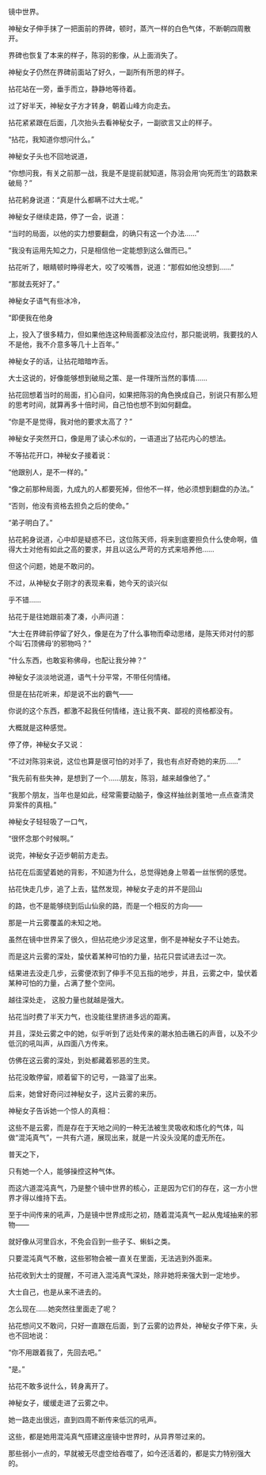 镜中世界。

神秘女子伸手抹了一把面前的界碑，顿时，蒸汽一样的白色气体，不断朝四周散开。

界碑也恢复了本来的样子，陈羽的影像，从上面消失了。

神秘女子仍然在界碑前面站了好久，一副所有所思的样子。

拈花站在一旁，垂手而立，静静地等待着。

过了好半天，神秘女子方才转身，朝着山峰方向走去。

拈花紧紧跟在后面，几次抬头去看神秘女子，一副欲言又止的样子。

“拈花，我知道你想问什么。”

神秘女子头也不回地说道，

“你想问我，有关之前那一战，我是不是提前就知道，陈羽会用‘向死而生’的路数来破局？”

拈花躬身说道：“真是什么都瞒不过大士呢。”

神秘女子继续走路，停了一会，说道：

“当时的局面，以他的实力想要翻盘，的确只有这一个办法……”

“我没有运用先知之力，只是相信他一定能想到这么做而已。”

拈花听了，眼睛顿时睁得老大，咬了咬嘴唇，说道：“那假如他没想到……”

“那就去死好了。”

神秘女子语气有些冰冷，

“即便我在他身

上，投入了很多精力，但如果他连这种局面都没法应付，那只能说明，我要找的人不是他，我不介意多等几十上百年。”

神秘女子的话，让拈花暗暗咋舌。

大士这说的，好像能够想到破局之策、是一件理所当然的事情……

拈花回想着当时的局面，扪心自问，如果把陈羽的角色换成自己，别说只有那么短的思考时间，就算再多十倍时间，自己怕也想不到如何翻盘。

“你是不是觉得，我对他的要求太高了？”

神秘女子突然开口，像是用了读心术似的，一语道出了拈花内心的想法。

不等拈花开口，神秘女子接着说：

“他跟别人，是不一样的。”

“像之前那种局面，九成九的人都要死掉，但他不一样，他必须想到翻盘的办法。”

“否则，他没有资格去担负之后的使命。”

“弟子明白了。”

拈花躬身说道，心中却是疑惑不已，这位陈天师，将来到底要担负什么使命啊，值得大士对他有如此之高的要求，并且以这么严苛的方式来培养他……

但这个问题，她是不敢问的。

不过，从神秘女子刚才的表现来看，她今天的谈兴似

乎不错……

拈花于是往她跟前凑了凑，小声问道：

“大士在界碑前停留了好久，像是在为了什么事物而牵动思绪，是陈天师对付的那个叫‘石顶佛母’的邪物吗？”

“什么东西，也敢妄称佛母，也配让我分神？”

神秘女子淡淡地说道，语气十分平常，不带任何情绪。

但是在拈花听来，却是说不出的霸气——

你说的这个东西，都激不起我任何情绪，连让我不爽、鄙视的资格都没有。

大概就是这种感觉。

停了停，神秘女子又说：

“不过对陈羽来说，这位也算是很可怕的对手了，我也有点好奇她的来历……”

“我先前有些失神，是想到了一个……朋友，陈羽，越来越像他了。”

“我那个朋友，当年也是如此，经常需要动脑子，像这样抽丝剥茧地一点点查清灵异案件的真相。”

神秘女子轻轻吸了一口气，

“很怀念那个时候啊。”

说完，神秘女子迈步朝前方走去。

拈花在后面望着她的背影，不知道为什么，总觉得她身上带着一丝怅惘的感觉。

拈花快走几步，追了上去，猛然发现，神秘女子走的并不是回山

的路，也不是能够绕到后山仙泉的路，而是一个相反的方向——

那是一片云雾覆盖的未知之地。

虽然在镜中世界呆了很久，但拈花绝少涉足这里，倒不是神秘女子不让她去。

而是这片云雾的深处，蛰伏着某种可怕的力量，拈花只尝试进去过一次。

结果进去没走几步，云雾便浓到了伸手不见五指的地步，并且，云雾之中，蛰伏着某种可怕的力量，占满了整个空间。

越往深处走， 这股力量也就越是强大。

拈花当时费了半天力气，也没能往里挤进多远的距离。

并且，深处云雾之中的她，似乎听到了远处传来的潮水拍击礁石的声音，以及不少低沉的吼叫声，从四面八方传来。

仿佛在这云雾的深处，到处都藏着邪恶的生灵。

拈花没敢停留，顺着留下的记号，一路溜了出来。

后来，她曾好奇问过神秘女子，这片云雾的来历。

神秘女子告诉她一个惊人的真相：

这些不是云雾，而是存在于天地之间的一种无法被生灵吸收和炼化的气体，叫做“混沌真气”，一共有六道，展现出来，就是一片没头没尾的虚无所在。

普天之下，

只有她一个人，能够操控这种气体。

而这六道混沌真气，乃是整个镜中世界的核心，正是因为它们的存在，这一方小世界才得以维持下去。

至于中间传来的吼声，乃是镜中世界成形之初，随着混沌真气一起从鬼域抽来的邪物——

就好像从河里舀水，不免会舀到一些孑孓、蝌蚪之类。

只要混沌真气不散，这些邪物会被一直关在里面，无法逃到外面来。

拈花收到大士的提醒，不可进入混沌真气深处，除非她将来强大到一定地步。

大士自己，也是从来不进去的。

怎么现在……她突然往里面走了呢？

拈花想问又不敢问，只好一直跟在后面，到了云雾的边界处，神秘女子停下来，头也不回地说：

“你不用跟着我了，先回去吧。”

“是。”

拈花不敢多说什么，转身离开了。

神秘女子，缓缓走进了云雾之中。

她一路走出很远，直到四周不断传来低沉的吼声。

这些，都是她用混沌真气搭建这座镜中世界时，从异界带过来的。

那些弱小一点的，早就被无尽虚空给吞噬了，如今还活着的，都是实力特别强大的。
